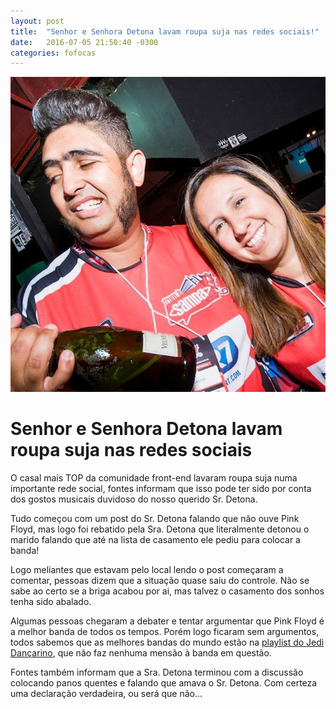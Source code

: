```yaml
---
layout: post
title:  "Senhor e Senhora Detona lavam roupa suja nas redes sociais!"
date:   2016-07-05 21:50:40 -0300
categories: fofocas
---
```


<img src="img/sr-e-sra-detona.jpg" class="left w-30 m-sm" alt="Senhor e Senhora Detona posando para foto, com camisa do FrontInSampa.">

# Senhor e Senhora Detona lavam roupa suja nas redes sociais

O casal mais TOP da comunidade front-end lavaram roupa suja numa importante rede social, fontes informam que isso pode ter sido por conta dos gostos musicais duvidoso do nosso querido Sr. Detona.

Tudo começou com um post do Sr. Detona falando que não ouve Pink Floyd, mas logo foi rebatido pela Sra. Detona que literalmente detonou o marido falando que até na lista de casamento ele pediu para colocar a banda!

Logo meliantes que estavam pelo local lendo o post começaram a comentar, pessoas dizem que a situação quase saiu do controle. Não se sabe ao certo se a briga acabou por ai, mas talvez o casamento dos sonhos tenha sido abalado.

Algumas pessoas chegaram a debater e tentar argumentar que Pink Floyd é a melhor banda de todos os tempos. Porém logo ficaram sem argumentos, todos sabemos que as melhores bandas do mundo estão na [playlist do Jedi Dançarino][play-list], que não faz nenhuma mensão à banda em questão.

Fontes também informam que a Sra. Detona terminou com a discussão colocando panos quentes e falando que amava o Sr. Detona. Com certeza uma declaração verdadeira, ou será que não...


[play-list]: https://open.spotify.com/user/matmarsiglio/playlist/5e0PqvVgUQ54eEhVCkYjMU